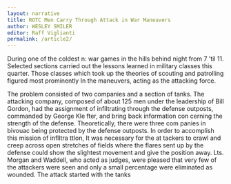```yaml
---
layout: narrative
title: ROTC Men Carry Through Attack in War Maneuvers
author: WESLEY SMILER
editor: Raff Viglianti
permalink: /article2/
---
```


During one of the coldest n:
war games in the hills behind
night from 7 ’til 11.
Selected sections carried out the
lessons learned in military classes
this quarter. Those classes which
took up the theories of scouting and
patrolling figured most prominently
In the maneuvers, acting as the attacking force.

The problem consisted of two companies and a section of tanks. The
attacking company, composed of
about 125 men under the leadership
of Bill Gordon, had the assignment
of infiltrating through the defense
outposts, commanded by George Kle­
fter, and bring back information con­
cerning the strength of the defense.
Theoretically, there were three com­
panies in bivouac being protected by
the defense outposts. In order to
accomplish this mission of inflltra­
ttlon, It was necessary for the at­
tackers to crawl and creep across
open stretches of fields where the
flares sent up by the defense could
show the slightest movement and
give the position away. Lts. Morgan
and Waddell, who acted as judges,
were pleased that very few of the
attackers were seen and only a
small percentage were eliminated as
wounded.
The attack started with the tanks

